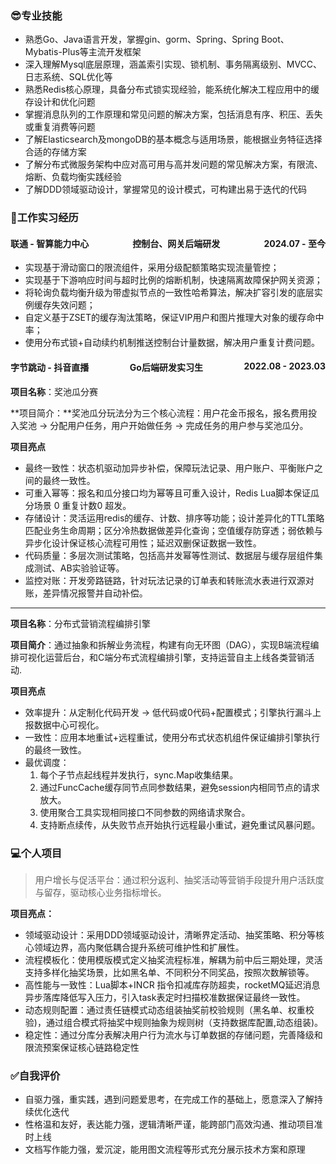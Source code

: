 ### 😎专业技能

* 熟悉Go、Java语言开发，掌握gin、gorm、Spring、Spring Boot、Mybatis-Plus等主流开发框架
* 深入理解Mysql底层原理，涵盖索引实现、锁机制、事务隔离级别、MVCC、日志系统、SQL优化等
* 熟悉Redis核心原理，具备分布式锁实现经验，能系统化解决工程应用中的缓存设计和优化问题
* 掌握消息队列的工作原理和常见问题的解决方案，包括消息有序、积压、丢失或重复消费等问题
* 了解Elasticsearch及mongoDB的基本概念与适用场景，能根据业务特征选择合适的存储方案
* 了解分布式微服务架构中应对高可用与高并发问题的常见解决方案，有限流、熔断、负载均衡实践经验
* 了解DDD领域驱动设计，掌握常见的设计模式，可构建出易于迭代的代码

### 🏢工作实习经历
<h4 style="display: flex;justify-content: space-between;">
<span>联通 - 智算能力中心</span><span>控制台、网关后端研发</span><span>2024.07 - 至今</span>
</h4>

* 实现基于滑动窗口的限流组件，采用分级配额策略实现流量管控；
* 实现基于下游响应时间与超时比例的熔断机制，快速隔离故障保护网关资源；
* 将轮询负载均衡升级为带虚拟节点的一致性哈希算法，解决扩容引发的底层实例缓存失效问题；
* 自定义基于ZSET的缓存淘汰策略，保证VIP用户和图片推理大对象的缓存命中率；
* 使用分布式锁+自动续约机制推送控制台计量数据，解决用户重复计费问题。



<h4 style="display: flex;justify-content: space-between;">
<span>字节跳动 - 抖音直播</span><span>Go后端研发实习生</span><span>2022.08 - 2023.03</span>
</h4>

**项目名称**：奖池瓜分赛

**项目简介：**奖池瓜分玩法分为三个核心流程：用户花金币报名，报名费用投入奖池 -> 分配用户任务，用户开始做任务 -> 完成任务的用户参与奖池瓜分。

**项目亮点**
* 最终一致性：状态机驱动加异步补偿，保障玩法记录、用户账户、平衡账户之间的最终一致性。
* 可重入幂等：报名和瓜分接口均为幂等且可重入设计，Redis Lua脚本保证瓜分场景 0 重复计数0 超发。
* 存储设计：灵活运用redis的缓存、计数、排序等功能；设计差异化的TTL策略匹配业务生命周期；区分冷热数据做差异化查询；空值缓存防穿透；弱依赖与异步化设计保证核心流程可用性；延迟双删保证数据一致性。
* 代码质量：多层次测试策略，包括高并发幂等性测试、数据层与缓存层组件集成测试、AB实验验证等。
* 监控对账：开发旁路链路，针对玩法记录的订单表和转账流水表进行双源对账，差异情况报警并自动补偿。

---

**项目名称**：分布式营销流程编排引擎

**项目简介**：通过抽象和拆解业务流程，构建有向无环图（DAG），实现B端流程编排可视化运营后台，和C端分布式流程编排引擎，支持运营自主上线各类营销活动.

**项目亮点**
* 效率提升：从定制化代码开发 -> 低代码或0代码+配置模式；引擎执行漏斗上报数据中心可视化。
* 一致性：应用本地重试+远程重试，使用分布式状态机组件保证编排引擎执行的最终一致性。
* 最优调度：
  1. 每个子节点起线程并发执行，sync.Map收集结果。
  2. 通过FuncCache缓存同节点同参数结果，避免session内相同节点的请求放大。
  3. 使用聚合工具实现相同接口不同参数的网络请求聚合。
  4. 支持断点续传，从失败节点开始执行远程最小重试，避免重试风暴问题。


### 💻个人项目

> 用户增长与促活平台：通过积分返利、抽奖活动等营销手段提升用户活跃度与留存，驱动核心业务指标增长。

**项目亮点：**

* 领域驱动设计：采用DDD领域驱动设计，清晰界定活动、抽奖策略、积分等核心领域边界，高内聚低耦合提升系统可维护性和扩展性。
* 流程模板化：使用模版模式定义抽奖流程标准，解耦为前中后三期处理，灵活支持多样化抽奖场景，比如黑名单、不同积分不同奖品，按照次数解锁等。
* 高性能与一致性：Lua脚本+INCR 指令扣减库存防超卖，rocketMQ延迟消息异步落库降低写入压力，引入task表定时扫描校准数据保证最终一致性。
* 动态规则配置：通过责任链模式动态组装抽奖前校验规则（黑名单、权重校验)，通过组合模式将抽奖中规则抽象为规则树（支持数据库配置,动态组装)。
* 稳定性：通过分库分表解决用户行为流水与订单数据的存储问题，完善降级和限流预案保证核心链路稳定性

### ✅自我评价

* 自驱力强，重实践，遇到问题爱思考，在完成工作的基础上，愿意深入了解持续优化迭代
* 性格温和友好，表达能力强，逻辑清晰严谨，能跨部门高效沟通、推动项目准时上线
* 文档写作能力强，爱沉淀，能用图文流程等形式充分展示技术方案和原理
